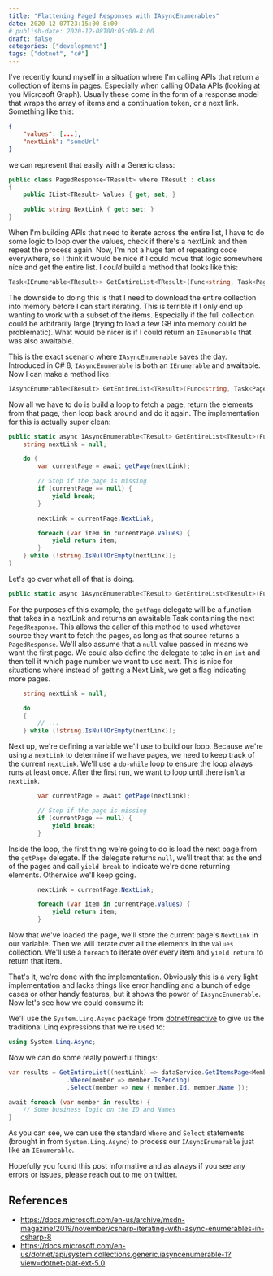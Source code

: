 ```yaml
---
title: "Flattening Paged Responses with IAsyncEnumerables"
date: 2020-12-07T23:15:00-8:00
# publish-date: 2020-12-08T00:05:00-8:00
draft: false
categories: ["development"]
tags: ["dotnet", "c#"]
---
```


I've recently found myself in a situation where I'm calling APIs that return a collection of items in pages. Especially when calling OData APIs (looking at you Microsoft Graph). Usually these come in the form of a response model that wraps the array of items and a continuation token, or a next link. Something like this:

```json
{
    "values": [...],
    "nextLink": "someUrl"
}
```

we can represent that easily with a Generic class:

```csharp
public class PagedResponse<TResult> where TResult : class
{
    public IList<TResult> Values { get; set; }

    public string NextLink { get; set; }
}
```

When I'm building APIs that need to iterate across the entire list, I have to do some logic to loop over the values, check if there's a nextLink and then repeat the process again. Now, I'm not a huge fan of repeating code everywhere, so I think it would be nice if I could move that logic somewhere nice and get the entire list. I *could* build a method that looks like this:

```csharp
Task<IEnumerable<TResult>> GetEntireList<TResult>(Func<string, Task<PagedResponse<TResult>>> getPage);
```

The downside to doing this is that I need to download the entire collection into memory before I can start iterating. This is terrible if I only end up wanting to work with a subset of the items. Especially if the full collection could be arbitrarily large (trying to load a few GB into memory could be problematic). What would be nicer is if I could return an `IEnumerable` that was also awaitable.

This is the exact scenario where `IAsyncEnumerable` saves the day. Introduced in C# 8, `IAsyncEnumerable` is both an `IEnumerable` and awaitable. Now I can make a method like:

```csharp
IAsyncEnumerable<TResult> GetEntireList<TResult>(Func<string, Task<PagedResponse<TResult>>> getPage);
```

Now all we have to do is build a loop to fetch a page, return the elements from that page, then loop back around and do it again. The implementation for this is actually super clean:

```csharp
public static async IAsyncEnumerable<TResult> GetEntireList<TResult>(Func<string, Task<PagedResponse<TResult>>> getPage) {
    string nextLink = null;

    do {
        var currentPage = await getPage(nextLink);

        // Stop if the page is missing
        if (currentPage == null) {
            yield break;
        }

        nextLink = currentPage.NextLink;

        foreach (var item in currentPage.Values) {
            yield return item;
        }
    } while (!string.IsNullOrEmpty(nextLink));
}
```

Let's go over what all of that is doing. 

```csharp
public static async IAsyncEnumerable<TResult> GetEntireList<TResult>(Func<string, Task<PagedResponse<TResult>>> getPage) {
```

For the purposes of this example, the `getPage` delegate will be a function that takes in a nextLink and returns an awaitable Task containing the next `PagedResponse`. This allows the caller of this method to used whatever source they want to fetch the pages, as long as that source returns a `PagedResponse`. We'll also assume that a `null` value passed in means we want the first page. We could also define the delegate to take in an `int` and then tell it which page number we want to use next. This is nice for situations where instead of getting a Next Link, we get a flag indicating more pages.

```csharp
    string nextLink = null;

    do
    {
        // ...
    } while (!string.IsNullOrEmpty(nextLink));
```

Next up, we're defining a variable we'll use to build our loop. Because we're using a `nextLink` to determine if we have pages, we need to keep track of the current `nextLink`. We'll use a `do-while` loop to ensure the loop always runs at least once. After the first run, we want to loop until there isn't a `nextLink`. 

```csharp
        var currentPage = await getPage(nextLink);

        // Stop if the page is missing
        if (currentPage == null) {
            yield break;
        }
```

Inside the loop, the first thing we're going to do is load the next page from the `getPage` delegate. If the delegate returns `null`, we'll treat that as the end of the pages and call `yield break` to indicate we're done returning elements. Otherwise we'll keep going.

```csharp
        nextLink = currentPage.NextLink;

        foreach (var item in currentPage.Values) {
            yield return item;
        }
``` 

Now that we've loaded the page, we'll store the current page's `NextLink` in our variable. Then we will iterate over all the elements in the `Values` collection. We'll use a `foreach` to iterate over every item and `yield return` to return that item. 

That's it, we're done with the implementation. Obviously this is a very light implementation and lacks things like error handling and a bunch of edge cases or other handy features, but it shows the power of `IAsyncEnumerable`. Now let's see how we could consume it:

We'll use the `System.Linq.Async` package from [dotnet/reactive](https://github.com/dotnet/reactive) to give us the traditional Linq expressions that we're used to:

```csharp
using System.Linq.Async;
```

Now we can do some really powerful things:

```csharp
var results = GetEntireList((nextLink) => dataService.GetItemsPage<Member>(nextLink))
                .Where(member => member.IsPending)
                .Select(member => new { member.Id, member.Name });

await foreach (var member in results) {
    // Some business logic on the ID and Names
}
```

As you can see, we can use the standard `Where` and `Select` statements (brought in from `System.Linq.Async`) to process our `IAsyncEnumerable` just like an `IEnumerable`. 

Hopefully you found this post informative and as always if you see any errors or issues, please reach out to me on [twitter](https://twitter.com/iamdavidfrancis). 

## References

* https://docs.microsoft.com/en-us/archive/msdn-magazine/2019/november/csharp-iterating-with-async-enumerables-in-csharp-8
* https://docs.microsoft.com/en-us/dotnet/api/system.collections.generic.iasyncenumerable-1?view=dotnet-plat-ext-5.0

